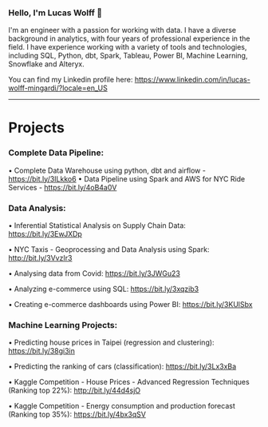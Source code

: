 ### Hello, I'm Lucas Wolff 👋
I'm an engineer with a passion for working with data. I have a diverse background in analytics, with four years of professional experience in the field. 
I have experience working with a variety of tools and technologies, including SQL, Python, dbt, Spark, Tableau, Power BI, Machine Learning, Snowflake and Alteryx.

You can find my Linkedin profile here: https://www.linkedin.com/in/lucas-wolff-mingardi/?locale=en_US

------------------------

# Projects

### Complete Data Pipeline:
• Complete Data Warehouse using python, dbt and airflow - https://bit.ly/3ILkko6
• Data Pipeline using Spark and AWS for NYC Ride Services - https://bit.ly/4oB4a0V

### Data Analysis:
• Inferential Statistical Analysis on Supply Chain Data: https://bit.ly/3EwJXDp

• NYC Taxis - Geoprocessing and Data Analysis using Spark: http://bit.ly/3VvzIr3

• Analysing data from Covid: https://bit.ly/3JWGu23

• Analyzing e-commerce using SQL: https://bit.ly/3xqzib3
  
• Creating e-commerce dashboards using Power BI: https://bit.ly/3KUlSbx

### Machine Learning Projects:

• Predicting house prices in Taipei (regression and clustering): https://bit.ly/38gi3in

• Predicting the ranking of cars (classification): https://bit.ly/3Lx3xBa

• Kaggle Competition - House Prices - Advanced Regression Techniques (Ranking top 22%): http://bit.ly/44d4sjO

• Kaggle Competition - Energy consumption and production forecast (Ranking top 35%): https://bit.ly/4bx3qSV

